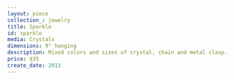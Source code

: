 ```yaml
---
layout: piece
collection_: jewelry
title: Sparkle
id: sparkle
media: Crystals
dimensions: 9" hanging
description: Mixed colors and sizes of crystal, chain and metal clasp. 10" hanging.
price: $35
create_date: 2013
---
```

